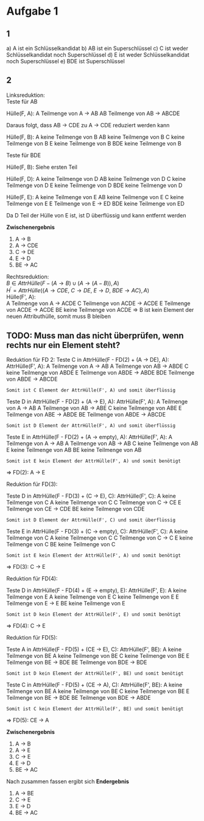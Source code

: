# Aufgabe 1

## 1
a)  A ist ein Schlüsselkandidat
b)  AB ist ein Superschlüssel
c)  C ist weder Schlüsselkandidat noch Superschlüssel
d)  E ist weder Schlüsselkandidat noch Superschlüssel
e)  BDE ist Superschlüssel

## 2
Linksreduktion: \
Teste für AB 

Hülle(F, A):
    A Teilmenge von A -> AB
    AB Teilmenge von AB -> ABCDE

Daraus folgt, dass AB -> CDE zu A -> CDE reduziert werden kann

Hülle(F, B):
    A keine Teilmenge von B
    AB keine Teilmenge von B
    C keine Teilmenge von B
    E keine Teilmenge von B
    BDE keine Teilmenge von B



Teste für BDE

Hülle(F, B):
    Siehe ersten Teil

Hülle(F, D):
    A keine Teilmenge von D
    AB keine Teilmenge von D
    C keine Teilmenge von D
    E keine Teilmenge von D
    BDE keine Teilmenge von D

Hülle(F, E):
    A keine Teilmenge von E
    AB keine Teilmenge von E
    C keine Teilmenge von E
    E Teilmenge von E -> ED
    BDE keine Teilmenge von ED

Da D Teil der Hülle von E ist, ist D überflüssig und kann entfernt werden


**Zwischenergebnis**
1) A -> B
2) A -> CDE
3) C -> DE
4) E -> D
5) BE -> AC


Rechtsreduktion: \
    $B \in AttrHülle(F - (A \rightarrow B) \cup (A \rightarrow (A-B)), A)$ \
    $H^{\prime}=AttrHülle(\{A \rightarrow CDE,\ C \rightarrow DE,\ E \rightarrow D,\ BDE \rightarrow AC\}, A)$ \
    Hülle(F', A): \
        A Teilmenge von A -> ACDE
        C Teilmenge von ACDE -> ACDE
        E Teilmenge von ACDE -> ACDE
        BE keine Teilmenge von ACDE
    => B ist kein Element der neuen Attributhülle, somit muss B bleiben

## TODO: Muss man das nicht überprüfen, wenn rechts nur ein Element steht?

Reduktion für FD 2:
Teste C in AttrHülle(F - FD(2) + (A -> DE), A):
    AttrHülle(F', A):
        A Teilmenge von A -> AB
        A Teilmenge von AB -> ABDE
        C keine Teilmenge von ABDE
        E Teilmenge von ABDE -> ABDE
        BDE Teilmenge von ABDE -> ABCDE
    
    Somit ist C Element der AttrHülle(F', A) und somit überflüssig


Teste D in AttrHülle(F - FD(2) + (A -> E), A):
    AttrHülle(F', A):
        A Teilmenge von A -> AB
        A Teilmenge von AB -> ABE
        C keine Teilmenge von ABE
        E Teilmenge von ABE -> ABDE
        BE Teilmenge von ABDE -> ABCDE

    Somit ist D Element der AttrHülle(F', A) und somit überflüssig

Teste E in AttrHülle(F - FD(2) + (A -> empty), A):
    AttrHülle(F', A):
        A Teilmenge von A -> AB
        A Teilmenge von AB -> AB
        C keine Teilmenge von AB
        E keine Teilmenge von AB
        BE keine Teilmenge von AB

    Somit ist E kein Element der AttrHülle(F', A) und somit benötigt

=> FD(2): A -> E


Reduktion für FD(3):

Teste D in AttrHülle(F - FD(3) + (C -> E), C):
    AttrHülle(F', C):
        A keine Teilmenge von C
        A keine Teilmenge von C
        C Teilmenge von C -> CE
        E Teilmenge von CE -> CDE
        BE keine Teilmenge von CDE

    Somit ist D Element der AttrHülle(F', C) und somit überflüssig

Teste E in AttrHülle(F - FD(3) + (C -> empty), C):
    AttrHülle(F', C):
        A keine Teilmenge von C
        A keine Teilmenge von C
        C Teilmenge von C -> C
        E keine Teilmenge von C
        BE keine Teilmenge von C

    Somit ist E kein Element der AttrHülle(F', A) und somit benötigt

=> FD(3): C -> E


Reduktion für FD(4):

Teste D in AttrHülle(F - FD(4) + (E -> empty), E):
    AttrHülle(F', E):
        A keine Teilmenge von E
        A keine Teilmenge von E
        C keine Teilmenge von E
        E Teilmenge von E -> E
        BE keine Teilmenge von E
    
    Somit ist D kein Element der AttrHülle(F', E) und somit benötigt

=> FD(4): C -> E


Reduktion für FD(5):

Teste A in AttrHülle(F - FD(5) + (CE -> E), C):
    AttrHülle(F', BE):
        A keine Teilmenge von BE
        A keine Teilmenge von BE
        C keine Teilmenge von BE
        E Teilmenge von BE -> BDE
        BE Teilmenge von BDE -> BDE

    Somit ist D kein Element der AttrHülle(F', BE) und somit benötigt

Teste C in AttrHülle(F - FD(5) + (CE -> A), C):
    AttrHülle(F', BE):
        A keine Teilmenge von BE
        A keine Teilmenge von BE
        C keine Teilmenge von BE
        E Teilmenge von BE -> BDE
        BE Teilmenge von BDE -> ABDE

    
    Somit ist C kein Element der AttrHülle(F', BE) und somit benötigt

=> FD(5): CE -> A


**Zwischenergebnis**
1) A -> B
2) A -> E
3) C -> E
4) E -> D
5) BE -> AC

Nach zusammen fassen ergibt sich
**Endergebnis**
1) A -> BE
2) C -> E
3) E -> D
4) BE -> AC

